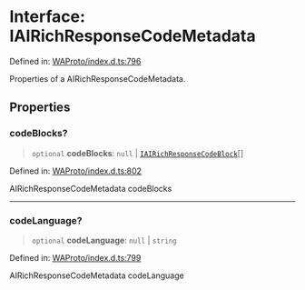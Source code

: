 # Interface: IAIRichResponseCodeMetadata

Defined in: [WAProto/index.d.ts:796](https://github.com/Fokusdotid/Baileys/blob/039f28db78950e3bac7c407f144ea390dcdf207d/WAProto/index.d.ts#L796)

Properties of a AIRichResponseCodeMetadata.

## Properties

### codeBlocks?

> `optional` **codeBlocks**: `null` \| [`IAIRichResponseCodeBlock`](../namespaces/AIRichResponseCodeMetadata/interfaces/IAIRichResponseCodeBlock.md)[]

Defined in: [WAProto/index.d.ts:802](https://github.com/Fokusdotid/Baileys/blob/039f28db78950e3bac7c407f144ea390dcdf207d/WAProto/index.d.ts#L802)

AIRichResponseCodeMetadata codeBlocks

***

### codeLanguage?

> `optional` **codeLanguage**: `null` \| `string`

Defined in: [WAProto/index.d.ts:799](https://github.com/Fokusdotid/Baileys/blob/039f28db78950e3bac7c407f144ea390dcdf207d/WAProto/index.d.ts#L799)

AIRichResponseCodeMetadata codeLanguage
